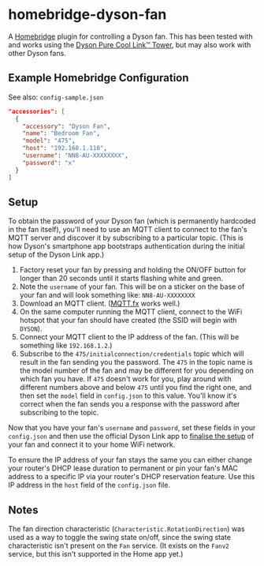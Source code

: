 # homebridge-dyson-fan

A [Homebridge](https://github.com/nfarina/homebridge) plugin for controlling a Dyson fan.
This has been tested with and works using the [Dyson Pure Cool Link™ Tower](http://www.dyson.com.au/fans-and-heaters/purifiers/dyson-pure-cool-link.aspx), but may also work with other Dyson fans.

## Example Homebridge Configuration
See also: `config-sample.json`

```json
"accessories": [
  {
    "accessory": "Dyson Fan",
    "name": "Bedroom Fan",
    "model": "475",
    "host": "192.168.1.110",
    "username": "NN8-AU-XXXXXXXX",
    "password": "x"    
  }
]
```

## Setup

To obtain the password of your Dyson fan (which is permanently hardcoded in the fan itself), you'll need to use an MQTT client to connect to the fan's MQTT server and discover it by subscribing to a particular topic. (This is how Dyson's smartphone app bootstraps authentication during the initial setup of the Dyson Link app.)

1. Factory reset your fan by pressing and holding the ON/OFF button for longer than 20 seconds until it starts flashing white and green.
2. Note the `username` of your fan. This will be on a sticker on the base of your fan and will look something like: `NN8-AU-XXXXXXXX`
3. Download an MQTT client. ([MQTT.fx](http://www.jensd.de/apps/mqttfx/) works well.)
4. On the same computer running the MQTT client, connect to the WiFi hotspot that your fan should have created (the SSID will begin with `DYSON`). 
5. Connect your MQTT client to the IP address of the fan. (This will be something like `192.168.1.2`.)
6. Subscribe to the `475/initialconnection/credentials` topic which will result in the fan sending you the password. The `475` in the topic name is the model number of the fan and may be different for you depending on which fan you have. If `475` doesn't work for you, play around with different numbers above and below `475` until you find the right one, and then set the `model` field in `config.json` to this value. You'll know it's correct when the fan sends you a response with the password after subscribing to the topic.

Now that you have your fan's `username` and `password`, set these fields in your `config.json` and then use the official Dyson Link app to [finalise the setup](https://www.dyson.com.au/support/dp01/dyson-purecool-link-white-silver/the-dyson-link-app/setting-up-the-dyson-link-app-getting-connected-part-1) of your fan and connect it to your home WiFi network.

To ensure the IP address of your fan stays the same you can either change your router's DHCP lease duration to permanent or pin your fan's MAC address to a specific IP via your router's DHCP reservation feature. Use this IP address in the `host` field of the `config.json` file.

## Notes

The fan direction characteristic (`Characteristic.RotationDirection`) was used as a way to toggle the swing state on/off, since the swing state characteristic isn't present on the `Fan` service. (It exists on the `Fanv2` service, but this isn't supported in the Home app yet.)
